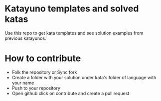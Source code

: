 # Katayuno templates and solved katas

Use this repo to get kata templates and see solution examples from previous katayunos.

# How to contribute
- Folk the repository or Sync fork
- Create a folder with your solution under kata's folder of language with your name
- Push to your repository
- Open github click on contribute and create a pull request